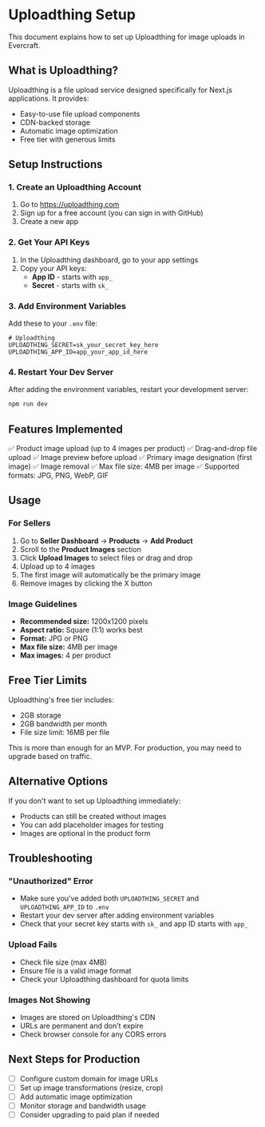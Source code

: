 # Uploadthing Setup

This document explains how to set up Uploadthing for image uploads in Evercraft.

## What is Uploadthing?

Uploadthing is a file upload service designed specifically for Next.js applications. It provides:
- Easy-to-use file upload components
- CDN-backed storage
- Automatic image optimization
- Free tier with generous limits

## Setup Instructions

### 1. Create an Uploadthing Account

1. Go to https://uploadthing.com
2. Sign up for a free account (you can sign in with GitHub)
3. Create a new app

### 2. Get Your API Keys

1. In the Uploadthing dashboard, go to your app settings
2. Copy your API keys:
   - **App ID** - starts with `app_`
   - **Secret** - starts with `sk_`

### 3. Add Environment Variables

Add these to your `.env` file:

```env
# Uploadthing
UPLOADTHING_SECRET=sk_your_secret_key_here
UPLOADTHING_APP_ID=app_your_app_id_here
```

### 4. Restart Your Dev Server

After adding the environment variables, restart your development server:

```bash
npm run dev
```

## Features Implemented

✅ Product image upload (up to 4 images per product)
✅ Drag-and-drop file upload
✅ Image preview before upload
✅ Primary image designation (first image)
✅ Image removal
✅ Max file size: 4MB per image
✅ Supported formats: JPG, PNG, WebP, GIF

## Usage

### For Sellers

1. Go to **Seller Dashboard** → **Products** → **Add Product**
2. Scroll to the **Product Images** section
3. Click **Upload Images** to select files or drag and drop
4. Upload up to 4 images
5. The first image will automatically be the primary image
6. Remove images by clicking the X button

### Image Guidelines

- **Recommended size:** 1200x1200 pixels
- **Aspect ratio:** Square (1:1) works best
- **Format:** JPG or PNG
- **Max file size:** 4MB per image
- **Max images:** 4 per product

## Free Tier Limits

Uploadthing's free tier includes:
- 2GB storage
- 2GB bandwidth per month
- File size limit: 16MB per file

This is more than enough for an MVP. For production, you may need to upgrade based on traffic.

## Alternative Options

If you don't want to set up Uploadthing immediately:
- Products can still be created without images
- You can add placeholder images for testing
- Images are optional in the product form

## Troubleshooting

### "Unauthorized" Error
- Make sure you've added both `UPLOADTHING_SECRET` and `UPLOADTHING_APP_ID` to `.env`
- Restart your dev server after adding environment variables
- Check that your secret key starts with `sk_` and app ID starts with `app_`

### Upload Fails
- Check file size (max 4MB)
- Ensure file is a valid image format
- Check your Uploadthing dashboard for quota limits

### Images Not Showing
- Images are stored on Uploadthing's CDN
- URLs are permanent and don't expire
- Check browser console for any CORS errors

## Next Steps for Production

- [ ] Configure custom domain for image URLs
- [ ] Set up image transformations (resize, crop)
- [ ] Add automatic image optimization
- [ ] Monitor storage and bandwidth usage
- [ ] Consider upgrading to paid plan if needed
